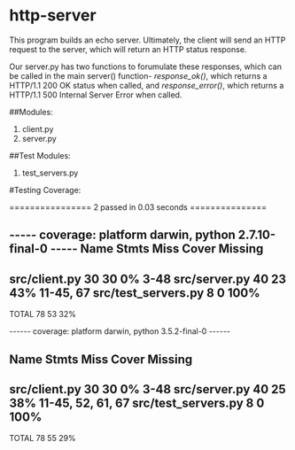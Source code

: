 # http-server
This program builds an echo server. Ultimately, the client will send an HTTP request to the server, which will return an HTTP status response. 

Our server.py has two functions to forumulate these responses, which can be called in the main server() function- *response_ok()*, which returns a HTTP/1.1 200 OK status when called, and *response_error()*, which returns a HTTP/1.1 500 Internal Server Error when called.

##Modules:
1. client.py
2. server.py

##Test Modules:
1. test_servers.py


#Testing Coverage:

================ 2 passed in 0.03 seconds ===============

----- coverage: platform darwin, python 2.7.10-final-0 -----
Name                  Stmts   Miss  Cover   Missing
---------------------------------------------------
src/client.py            30     30     0%   3-48
src/server.py            40     23    43%   11-45, 67
src/test_servers.py       8      0   100%
---------------------------------------------------
TOTAL                    78     53    32%



------ coverage: platform darwin, python 3.5.2-final-0 ------

Name                  Stmts   Miss  Cover   Missing
---------------------------------------------------
src/client.py            30     30     0%   3-48
src/server.py            40     25    38%   11-45, 52, 61, 67
src/test_servers.py       8      0   100%
---------------------------------------------------
TOTAL                    78     55    29%

